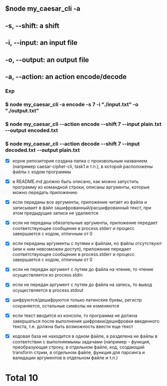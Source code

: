 ## $node my_caesar_cli -a 

## -s, --shift: a shift
## -i, --input: an input file
## -o, --output: an output file
## -a, --action: an action encode/decode

### Exp
### $ node my_caesar_cli -a encode -s 7 -i "./input.txt" -o "./output.txt"
### $ node my_caesar_cli --action encode --shift 7 --input plain.txt --output encoded.txt
### $ node my_caesar_cli --action decode --shift 7 --input decoded.txt --output plain.txt


- [x] корне репозитория создана папка с произвольным названием (например caesar-cipher-cli, task1 и т.п.), в которой расположены файлы с кодом программы

- [x] в README.md должно быть описано, как можно запустить программу из командной строки, описаны аргументы, которые можно передать приложению

- [x] если переданы все аргументы, приложение читает из файла и записывает в файл зашифрованный/расшифрованный текст, при этом предыдущие записи не удаляются

- [x] если не переданы обязательные аргументы, приложение передает соответствующее сообщение в process.stderr и прoцесс завершается с кодом, отличным от 0

- [x] если переданы аргументы с путями к файлам, но файлы отсутствуют (или к ним невозможен доступ), приложение передает соответствующее сообщение в process.stderr и прoцесс завершается с кодом, отличным от 0

- [x] если не передан аргумент с путем до файла на чтение, то чтение осуществляется из process.stdin

- [x] если не передан аргумент с путем до файла на запись, то вывод осуществляется в process.stdout

- [x] шифруются/дешифруются только латинские буквы, регистр сохраняется, остальные символы не изменяются

- [x] если текст вводится из консоли, то программа не должна завершаться после выполнения шифровки/дешифровки введенного текста, т.е. должна быть возможность ввести еще текст

- [x] кодовая база не находится в одном файле, а разделена не файлы в соответствии с выполняемымы задачами (например - функция, преобразующая строку, в отдельном файле, код, создающий transform стрим, в отдельном файле, функция для парсинга и валидации аргументов в отдельном файле и т.п.)

# Total 10